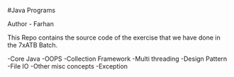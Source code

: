 #Java Programs

Author - Farhan 

This Repo contains the source code of the exercise that we have done in the 7xATB Batch.


-Core Java
-OOPS 
-Collection Framework
-Multi threading 
-Design Pattern 
-File IO
-Other misc concepts 
-Exception 
